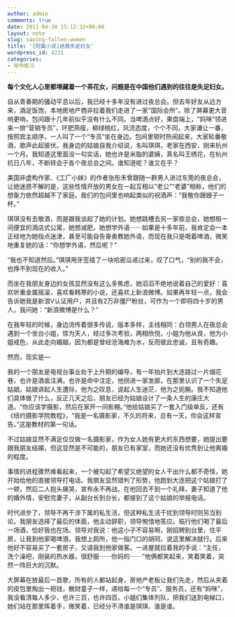 ```yaml
---
author: admin
comments: true
date: 2011-04-30 15:12:32+00:00
layout: note
slug: saving-fallen-women
title: '[短篇小说]拯救失足妇女'
wordpress_id: 4231
categories:
- 写作练习
---
```


**每个文化人心里都埋藏着一个茶花女，问题是在中国他们遇到的往往是失足妇女。**

自从青春期的骚动平息以后，我已经十多年没有进过夜总会。但去年好友从远方来，酒足饭饱，本地房地产商非拉着我们走进了一家“国际会所”。除了屏幕更大音响更响，包间跟十几年前似乎没有什么不同。当啤酒点好，果盘端上，“妈咪”领进来一排“营销专员”，环肥燕瘦，柳绿桃红，风流态度，个个不同，大家谦让一番，按照宾主顺序，一人叫了一个“专员”坐在身边。包间里顿时热闹起来，大家轮番敬酒，歌声此起彼伏。我身边的姑娘自我介绍说，名叫琪琪，老家在西安，刚来杭州一个月。我知道这里面没一句实话，她也许是米脂的婆姨，真名叫王绣花，在杭州抗日八年，不断转会于各个夜总会之间。谁知道呢？谁又在乎？

美国非虚构作家、《工厂小妹》的作者张彤禾曾跟随一群男人进过东莞的夜总会，让她迷惑不解的是，这些性情开放的男女在一起互相以“老公”“老婆”相称，他们的想象力依然超越不了家庭。我们的包间里也响起类似的祝酒声：“我敬你跟嫂子一杯。”

琪琪没有去敬酒，而是跟我谈起了她的计划。她想跳槽去另一家夜总会，她想租一间便宜的酒店式公寓，她想减肥，她想学外语⋯⋯如果是十多年前，我肯定会一本正经地为她指点迷津，甚至可能自告奋勇教她外语，而现在我只是喝着啤酒，微笑地重复她的话：“你想学外语，然后呢？”

“我也不知道然后。”琪琪用牙签插了一块哈密瓜递过来，叹了口气，“别的我不会，也挣不到现在的收入。”

而坐在我朋友身边的女孩显然没有这么多焦虑，她滔滔不绝地说着自己的爱好：喜欢听重金属摇滚，喜欢看韩寒的小说，还喜欢上新浪微博。如果再年轻一点，我会告诉她我是新浪V认证用户，并且有2万非僵尸粉丝，可作为一个即将四十岁的男人，我问她：“新浪微博是什么？”

在我年轻的时候，身边流传着很多传说，版本多样，主线相同：白领男人在夜总会遇到一个坐台小姐，惊为天人，经过多次考验，两相欣悦，小姐为他从良，他为小姐戒色，从此走向婚姻，因为都是曾经沧海难为水，反而彼此忠诚，且有奇趣。

然而，现实是—

我的一个朋友是电视台事业处于上升期的编导，有一年拍片到大连路过一片烟花巷，也许是酒盅注满，也许是命中注定，他拐进一家发廊，在那里认识了一个失足姑娘。姑娘讲起人生遭际，他为之叹息，说起人生迷茫，他为之扼腕。我不知道他们具体做了什么，反正几天之后，朋友已经为姑娘设计了一条人生的康庄大道。“你应该学摄影，然后在家开一间影棚。”他给姑娘买了一套入门级单反，还有《纽约摄影学院教程》，“我是一名摄影家，不久的将来，总有一天，你会这样宣告。”这是教材的第一句话。

不过姑娘显然不满足仅仅做一名摄影家，作为女人她有更大的东西想要，她提出要跟我朋友结婚，但这显然是不可能的，朋友已有家室，而她还没有优秀到让他离婚的程度。

事情的进程骤然难看起来，一个被勾起了希望又绝望的女人干出什么都不奇怪，她开始给他的直接领导打电话。我朋友显然错判了形势，他跑到大连把这个姑娘打了一顿，然后二人抱头痛哭，宣布永不再战。在他回去不到一个礼拜，妻子知道了他的婚外情，安慰完妻子，从副台长到台长，都接到了这个姑娘的举报电话。

时代进步了，领导不再干涉下属的私生活，但这种私生活干扰到领导时则另当别论。我朋友选择了最后的体面，他主动辞职，领导惋惜地答应。临行他们喝了最后一场酒，恰好我也在场。领导对我说：他这小子不容易啊，刚招聘到台里，住平房，让我到他家喝啤酒，我想上厕所，他一指门口的胡同，说这里解决就行。后来他好不容易买了一套房子，又请我到他家做客。一进屋就拉着我的手说：“主任，洗个澡吧，刚装的热水器，很舒服⋯⋯你妈的⋯⋯”他俩都笑起来，笑着笑着，突然一阵巨大的沉默。

大屏幕在放最后一首歌，所有的人都站起身，房地产老板让我们先走，然后从夹着的皮包里掏出一把钱，散财童子一样，递给每一个“专员”、服务员，还有“妈咪”，我没看清每人多少，也许三百，也许四百。小姐们集体列队，把我们送到电梯口，她们站在那里挥着手，微笑着，已经分不清谁是琪琪、谁是谁。
